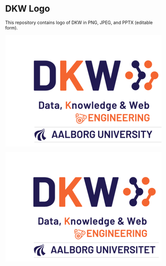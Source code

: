 # DKW Logo 
This repository contains logo of DKW in PNG, JPEG, and PPTX (editable form). 

![Image](https://github.com/dkw-aau/logo/blob/main/png/DKW-logo-en-white.png)

![Image](https://github.com/dkw-aau/logo/blob/main/png/DKW-logo-dk-white.png)


